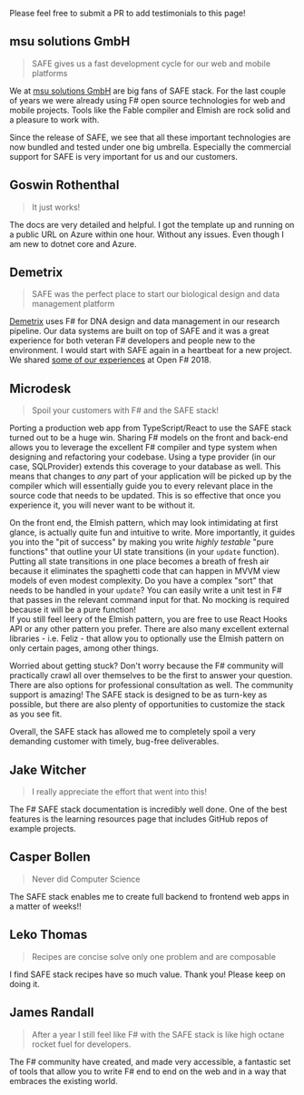 Please feel free to submit a PR to add testimonials to this page!


## msu solutions GmbH

> SAFE gives us a fast development cycle for our web and mobile platforms

We at [msu solutions GmbH](https://msu-solutions.de/) are big fans of SAFE stack. For the last couple of years we were already using F# open source technologies for web and mobile projects. Tools like the Fable compiler and Elmish are rock solid and a pleasure to work with.

Since the release of SAFE, we see that all these important technologies are now bundled and tested under one big umbrella. 
Especially the commercial support for SAFE is very important for us and our customers.

## Goswin Rothenthal

> It just works!

The docs are very detailed and helpful. I got the template up and running on a public URL on Azure within one hour. Without any issues.
Even though I am new to dotnet core and Azure.

## Demetrix

> SAFE was the perfect place to start our biological design and data management platform

[Demetrix](https://demetrixbio.com/) uses F# for DNA design and data management in our research pipeline.   Our data systems are built on top of SAFE and it was a great experience for both veteran F# developers and people new to the environment.  I would start with SAFE again in a heartbeat for a new project.  We shared [some of our experiences](https://github.com/demetrixbio/presentations/blob/master/OpenFSharp2018/OpenFSharpDemetrix.pdf) at Open F# 2018.

## Microdesk

> Spoil your customers with F# and the SAFE stack!

Porting a production web app from TypeScript/React to use the SAFE stack turned out to be a huge win.  Sharing F# models on the front and back-end allows you to leverage the excellent F# compiler and type system when designing and refactoring your codebase.  Using a type provider (in our case, SQLProvider) extends this coverage to your database as well.  This means that changes to _any_ part of your application will be picked up by the compiler which will essentially guide you to every relevant place in the source code that needs to be updated.  This is so effective that once you experience it, you will never want to be without it.  

On the front end, the Elmish pattern, which may look intimidating at first glance, is actually quite fun and intuitive to write.  More importantly, it guides you into the "pit of success" by making you write _highly testable_ "pure functions" that outline your UI state transitions (in your `update` function).  Putting all state transitions in one place becomes a breath of fresh air because it eliminates the spaghetti code that can happen in MVVM view models of even modest complexity.  Do you have a complex "sort" that needs to be handled in your `update`?  You can easily write a unit test in F# that passes in the relevant command input for that.  No mocking is required because it will be a pure function!  
If you still feel leery of the Elmish pattern, you are free to use React Hooks API or any other pattern you prefer.  There are also many excellent external libraries - i.e. Feliz - that allow you to optionally use the Elmish pattern on only certain pages, among other things.  

Worried about getting stuck?  Don't worry because the F# community will practically crawl all over themselves to be the first to answer your question. There are also options for professional consultation as well.  The community support is amazing!
The SAFE stack is designed to be as turn-key as possible, but there are also plenty of opportunities to customize the stack as you see fit.  

Overall, the SAFE stack has allowed me to completely spoil a very demanding customer with timely, bug-free deliverables. 

## Jake Witcher

> I really appreciate the effort that went into this!

The F# SAFE stack documentation is incredibly well done. One of the best features is the learning resources page that includes GitHub repos of example projects.

## Casper Bollen

> Never did Computer Science

The SAFE stack enables me to create full backend to frontend web apps in a matter of weeks!!

## Leko Thomas

> Recipes are concise solve only one problem and are composable

I find SAFE stack recipes have so much value. Thank you! Please keep on doing it.

## James Randall

> After a year I still feel like F# with the SAFE stack is like high octane rocket fuel for developers.

The F# community have created, and made very accessible, a fantastic set of tools that allow you to write F# end to end on the web and in a way that embraces the existing world.
